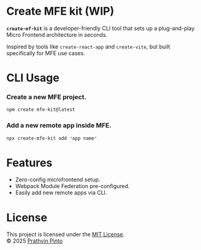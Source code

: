 # Create MFE kit (WIP)
**`create-mf-kit`** is a developer-friendly CLI tool that sets up a plug-and-play Micro Frontend architecture in seconds.

Inspired by tools like `create-react-app` and `create-vite`, but built specifically for MFE use cases.

# CLI Usage
### Create a new MFE project.
```bash
npm create mfe-kit@latest
```
### Add a new remote app inside MFE.
```bash
npx create-mfe-kit add *app name*
```

# Features
- Zero-config microfrontend setup.
- Webpack Module Federation pre-configured.
- Easily add new remote apps via CLI.


# License
This project is licensed under the [MIT License](./LICENSE).  
© 2025 [Prathvin Pinto](https://github.com/prathvinpinto)
